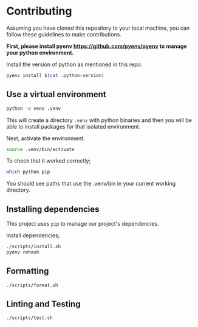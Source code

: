# Contributing

Assuming you have cloned this repository to your local machine, you can follow these guidelines to make contributions.

**First, please install pyenv https://github.com/pyenv/pyenv to manage your python environment.**

Install the version of python as mentioned in this repo.

```sh
pyenv install $(cat .python-version)
```

## Use a virtual environment

```sh
python -m venv .venv
```

This will create a directory `.venv` with python binaries and then you will be able to install packages for that isolated environment.

Next, activate the environment.

```sh
source .venv/bin/activate
```

To check that it worked correctly;

```sh
which python pip
```

You should see paths that use the .venv/bin in your current working directory.

## Installing dependencies

This project uses `pip` to manage our project's dependencies.

Install dependencies;

```sh
./scripts/install.sh
pyenv rehash
```

## Formatting

```sh
./scripts/format.sh
```

## Linting and Testing

```sh
./scripts/test.sh
```

